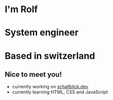 # I'm Rolf
# System engineer
# Based in switzerland
## Nice to meet you!
- currently working on [schallblick.dev](https://schallblick.dev/)
- currently learning HTML, CSS and JavaScript
